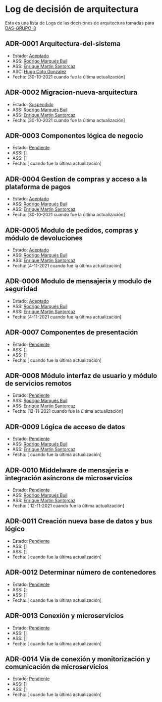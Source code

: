 # Log de decisión de arquitectura

Esta es una lista de Logs de las decisiones de arquitectura tomadas para [DAS-GRUPO-8](https://github.com/kikmar/DAS-GRUPO-8)


## ADR-0001 Arquitectura-del-sistema
* Estado: [Aceptado](decisiones/0001-Aquitectura-del-sistema.md)
* ASS: [Rodrigo Marqués Buil](https://github.com/Larrivey)
* ASS: [Enrique Martín Santorcaz](https://github.com/kikmar)
* ASC: [Hugo Coto Gonzalez](https://github.com/hugocg6)
* Fecha: [30-10-2021 cuando fue la última actualización] 

## ADR-0002 Migracion-nueva-arquitectura
* Estado: [Suspendido](decisiones/0002-Migracion-nueva-arquitectura.md)
* ASS: [Rodrigo Marqués Buil](https://github.com/Larrivey)
* ASS: [Enrique Martín Santorcaz](https://github.com/kikmar)
* Fecha: [30-10-2021 cuando fue la última actualización]

## ADR-0003 Componentes lógica de negocio
* Estado: [Pendiente](decisiones/0003-Componentes-logica-de-negocio.md)
* ASS: []
* ASS: []
* Fecha: [ cuando fue la última actualización]

## ADR-0004 Gestion de compras y acceso a la plataforma de pagos
* Estado: [Aceptado](decisiones/0004-Gestion-de-compras-y-acceso-a-plataforma-de-pagos.md)
* ASS: [Rodrigo Marqués Buil](https://github.com/Larrivey)
* ASS: [Enrique Martín Santorcaz](https://github.com/kikmar)
* Fecha: [30-10-2021 cuando fue la última actualización]

## ADR-0005 Modulo de pedidos, compras y módulo de devoluciones
* Estado: [Aceptado](decisiones/0005-Pedidos-compras-devoluciones.md)
* ASS: [Rodrigo Marqués Buil](https://github.com/Larrivey)
* ASS: [Enrique Martín Santorcaz](https://github.com/kikmar)
* Fecha: [4-11-2021 cuando fue la última actualización]

## ADR-0006 Modulo de mensajeria y modulo de seguridad

* Estado: [Aceptado](decisiones/0006-Mensajeria-seguridad.md)
* ASS: [Rodrigo Marqués Buil](https://github.com/Larrivey)
* ASS: [Enrique Martín Santorcaz](https://github.com/kikmar)
* Fecha: [4-11-2021 cuando fue la última actualización]

## ADR-0007 Componentes de presentación

* Estado: [Pendiente](decisiones/0007-Componentes-de-presentacion.md)
* ASS: []
* ASS: []
* Fecha: [ cuando fue la última actualización]

## ADR-0008 Módulo interfaz de usuario y módulo de servicios remotos

* Estado: [Pendiente](decisiones/0008-Interfaz-de-usuario-servicios-remotos.md)
* ASS: [Rodrigo Marqués Buil](https://github.com/Larrivey)
* ASS: [Enrique Martín Santorcaz](https://github.com/kikmar)
* Fecha: [12-11-2021 cuando fue la última actualización]

## ADR-0009 Lógica de acceso de datos

* Estado: [Pendiente](decisiones/0009-Logica-de-acceso-de-datos.md)
* ASS: [Rodrigo Marqués Buil](https://github.com/Larrivey)
* ASS: [Enrique Martín Santorcaz](https://github.com/kikmar)
* Fecha: [ cuando fue la última actualización]

## ADR-0010 Middelware de mensajeria e integración asíncrona de microservicios

* Estado: [Pendiente](decisiones/0010-Middleware-mensajeria-integracion-asincrona.md)
* ASS: [Rodrigo Marqués Buil](https://github.com/Larrivey)
* ASS: [Enrique Martín Santorcaz](https://github.com/kikmar)
* Fecha: [ 12-11-2021 cuando fue la última actualización]

## ADR-0011 Creación nueva base de datos y bus lógico

* Estado: [Pendiente](decisiones/0011-Nueva-base-de-datos-bus-logico.md)
* ASS: []
* ASS: []
* Fecha: [ cuando fue la última actualización]

## ADR-0012 Determinar número de contenedores

* Estado: [Pendiente](decisiones/0012-Numero-de-contenedores.md)
* ASS: []
* ASS: []
* Fecha: [ cuando fue la última actualización]

## ADR-0013 Conexión y microservicios

* Estado: [Pendiente](decisiones/0013-Conexion-microservicios.md)
* ASS: []
* ASS: []
* Fecha: [ cuando fue la última actualización]

## ADR-0014 Vía de conexión y monitorización y comunicación de microservicios

* Estado: [Pendiente](decisiones/0014-Via-conexion-monitorizacion-comunicacion.md)
* ASS: []
* ASS: []
* Fecha: [ cuando fue la última actualización]

